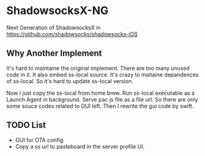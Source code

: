 # ShadowsocksX-NG

Next Generation of ShadowsocksX in https://github.com/shadowsocks/shadowsocks-iOS

## Why Another Implement

It's hard to maintaine the original implement. There are too many unused code in it. 
It also embed ss-local source. It's crazy to maitaine depandences of ss-local. 
So it's hard to update ss-local version.

Now I just copy the ss-local from home brew. Run ss-local executable as a Launch Agent in background. 
Serve pac js file as a file url. So there are only some souce codes related to GUI left. 
Then I rewrite the gui code by swift.

## TODO List

- GUI for OTA config
- Copy a ss url to pasteboard in the server profile UI.
